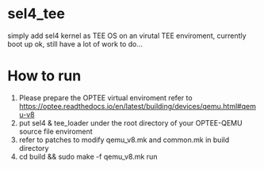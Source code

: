 # sel4_tee
simply add sel4 kernel as TEE OS on an virutal TEE enviroment, currently boot up ok, still have a lot of work to do...

# How to run
1. Please prepare the OPTEE virtual enviroment refer to https://optee.readthedocs.io/en/latest/building/devices/qemu.html#qemu-v8
2. put sel4 & tee_loader under the root directory of your OPTEE-QEMU source file enviroment
3. refer to patches to modify qemu_v8.mk and common.mk in build directory
4. cd build && sudo make -f qemu_v8.mk run
